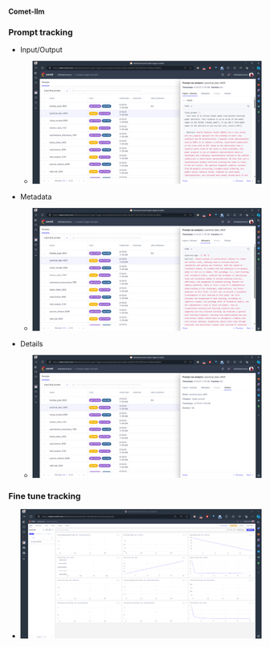 #### Comet-llm 

### Prompt tracking 

- Input/Output
    - ![](https://github.com/Akshaykumarcp/llm/blob/main/llmops/comet-llm/comet-llm-prompt-track-io.png)

- Metadata
    - ![](https://github.com/Akshaykumarcp/llm/blob/main/llmops/comet-llm/comet-llm-prompt-track-metadata.png)

- Details
    - ![](https://github.com/Akshaykumarcp/llm/blob/main/llmops/comet-llm/comet-llm-prompt-track-details.png)

### Fine tune tracking 
- ![](https://github.com/Akshaykumarcp/llm/blob/main/llmops/comet-llm/comet-llm.png)